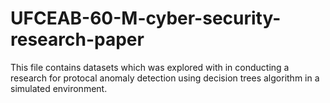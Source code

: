 # UFCEAB-60-M-cyber-security-research-paper

This file contains datasets which was explored with in conducting a research for protocal anomaly detection using decision trees algorithm in a simulated environment.
